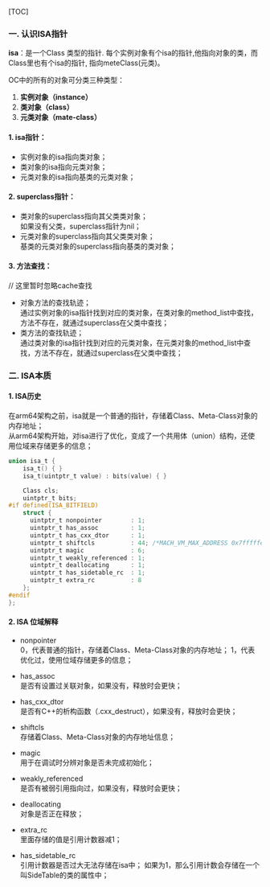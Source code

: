 [TOC]
### 一. 认识ISA指针
**isa**：是一个Class 类型的指针. 每个实例对象有个isa的指针,他指向对象的类，而Class里也有个isa的指针, 指向meteClass(元类)。

OC中的所有的对象可分类三种类型：
1. **实例对象（instance）**
2. **类对象（class）**
3. **元类对象（mate-class）**


#### 1. isa指针：
- 实例对象的isa指向类对象；
- 类对象的isa指向元类对象；
- 元类对象的isa指向基类的元类对象；

#### 2. superclass指针：
- 类对象的superclass指向其父类类对象；  
如果没有父类，superclass指针为nil；
- 元类对象的superclass指向其父类类对象；  
基类的元类对象的superclass指向基类的类对象；

#### 3. 方法查找：
// 这里暂时忽略cache查找
- 对象方法的查找轨迹；  
通过实例对象的isa指针找到对应的类对象，在类对象的method_list中查找，方法不存在，就通过superclass在父类中查找；
- 类方法的查找轨迹；  
通过类对象的isa指针找到对应的元类对象，在元类对象的method_list中查找，方法不存在，就通过superclass在父类中查找；

### 二. ISA本质
#### 1. ISA历史
在arm64架构之前，isa就是一个普通的指针，存储着Class、Meta-Class对象的内存地址；  
从arm64架构开始，对isa进行了优化，变成了一个共用体（union）结构，还使用位域来存储更多的信息；

```Objective-C
union isa_t {
    isa_t() { }
    isa_t(uintptr_t value) : bits(value) { }

    Class cls;
    uintptr_t bits;
#if defined(ISA_BITFIELD)
    struct {
      uintptr_t nonpointer        : 1;                                         
      uintptr_t has_assoc         : 1;                                         
      uintptr_t has_cxx_dtor      : 1;                                         
      uintptr_t shiftcls          : 44; /*MACH_VM_MAX_ADDRESS 0x7fffffe00000*/ 
      uintptr_t magic             : 6;                                         
      uintptr_t weakly_referenced : 1;                                         
      uintptr_t deallocating      : 1;                                         
      uintptr_t has_sidetable_rc  : 1;                                         
      uintptr_t extra_rc          : 8
    };
#endif
};
```


#### 2. ISA 位域解释
- nonpointer  
0，代表普通的指针，存储着Class、Meta-Class对象的内存地址；
1，代表优化过，使用位域存储更多的信息；

- has_assoc    
是否有设置过关联对象，如果没有，释放时会更快；

- has_cxx_dtor   
是否有C++的析构函数（.cxx_destruct），如果没有，释放时会更快；

- shiftcls    
存储着Class、Meta-Class对象的内存地址信息；

- magic  
用于在调试时分辨对象是否未完成初始化；

- weakly_referenced  
是否有被弱引用指向过，如果没有，释放时会更快；

- deallocating  
对象是否正在释放；

- extra_rc  
里面存储的值是引用计数器减1；

- has_sidetable_rc  
引用计数器是否过大无法存储在isa中；
如果为1，那么引用计数会存储在一个叫SideTable的类的属性中；